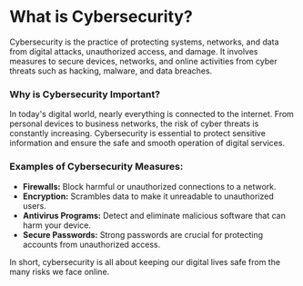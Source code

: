 # What is Cybersecurity?

Cybersecurity is the practice of protecting systems, networks, and data from digital attacks, unauthorized access, and damage. It involves measures to secure devices, networks, and online activities from cyber threats such as hacking, malware, and data breaches.

### Why is Cybersecurity Important?
In today's digital world, nearly everything is connected to the internet. From personal devices to business networks, the risk of cyber threats is constantly increasing. Cybersecurity is essential to protect sensitive information and ensure the safe and smooth operation of digital services.

### Examples of Cybersecurity Measures:
- **Firewalls:** Block harmful or unauthorized connections to a network.
- **Encryption:** Scrambles data to make it unreadable to unauthorized users.
- **Antivirus Programs:** Detect and eliminate malicious software that can harm your device.
- **Secure Passwords:** Strong passwords are crucial for protecting accounts from unauthorized access.

In short, cybersecurity is all about keeping our digital lives safe from the many risks we face online.
